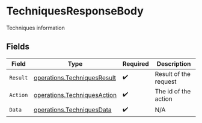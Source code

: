 # TechniquesResponseBody

Techniques information


## Fields

| Field                                                                      | Type                                                                       | Required                                                                   | Description                                                                |
| -------------------------------------------------------------------------- | -------------------------------------------------------------------------- | -------------------------------------------------------------------------- | -------------------------------------------------------------------------- |
| `Result`                                                                   | [operations.TechniquesResult](../../models/operations/techniquesresult.md) | :heavy_check_mark:                                                         | Result of the request                                                      |
| `Action`                                                                   | [operations.TechniquesAction](../../models/operations/techniquesaction.md) | :heavy_check_mark:                                                         | The id of the action                                                       |
| `Data`                                                                     | [operations.TechniquesData](../../models/operations/techniquesdata.md)     | :heavy_check_mark:                                                         | N/A                                                                        |